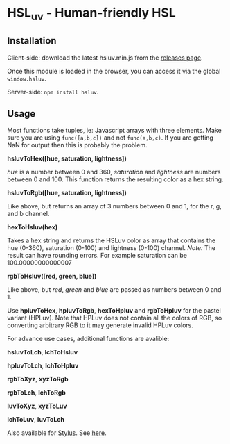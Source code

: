 # HSL<sub>uv</sub> - Human-friendly HSL

## Installation

Client-side: download the latest hsluv.min.js from the
[releases page](https://github.com/hsluv/hsluv/releases).

Once this module is loaded in the browser, you can access it via the
global ``window.hsluv``.

Server-side: ``npm install hsluv``.

## Usage

Most functions take tuples, ie: Javascript arrays with three elements.  Make sure you are using
`func([a,b,c])` and not `func(a,b,c)`. If you are getting NaN for output then this is probably
the problem.

**hsluvToHex([hue, saturation, lightness])**

*hue* is a number between 0 and 360, *saturation* and *lightness* are
numbers between 0 and 100. This function returns the resulting color as
a hex string.

**hsluvToRgb([hue, saturation, lightness])**

Like above, but returns an array of 3 numbers between 0 and 1, for the
r, g, and b channel.

**hexToHsluv(hex)**

Takes a hex string and returns the HSLuv color as array that contains
the hue (0-360), saturation (0-100) and lightness (0-100) channel.
_Note:_ The result can have rounding errors. For example saturation can
be 100.00000000000007

**rgbToHsluv([red, green, blue])**

Like above, but *red*, *green* and *blue* are passed as numbers between
0 and 1.

Use **hpluvToHex**, **hpluvToRgb**, **hexToHpluv** and **rgbToHpluv** for
the pastel variant (HPLuv). Note that HPLuv does not contain all the colors
of RGB, so converting arbitrary RGB to it may generate invalid HPLuv colors.

For advance use cases, additional functions are avalible:

**hsluvToLch**, **lchToHsluv**

**hpluvToLch**, **lchToHpluv**

**rgbToXyz**, **xyzToRgb**

**rgbToLch**, **lchToRgb**

**luvToXyz**, **xyzToLuv**

**lchToLuv**, **luvToLch**

Also available for [Stylus](http://stylus-lang.com/). See
[here](https://github.com/hsluv/hsluv-stylus).
